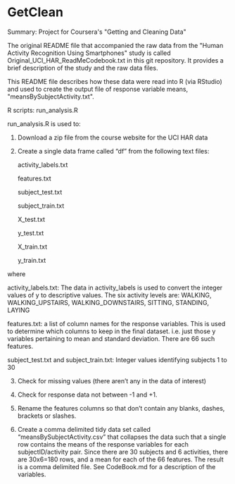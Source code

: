 GetClean
========

Summary: Project for Coursera's "Getting and Cleaning Data"

The original README file that accompanied the raw data from the "Human Activity Recognition Using Smartphones" study is called Original_UCI_HAR_ReadMeCodebook.txt in this git repository.  It provides a brief description of the study and the raw data files.  

This README file describes how these data were read into R (via RStudio) and used to create the output file of response variable means, "meansBySubjectActivity.txt".

R scripts:  run_analysis.R

run_analysis.R is used to:

1.  Download a zip file from the course website for the UCI HAR data

2.  Create a single data frame called “df” from the following text files:

     activity_labels.txt

     features.txt 

     subject_test.txt     

     subject_train.txt

     X_test.txt

     y_test.txt

     X_train.txt  

     y_train.txt

where

activity_labels.txt:  The data in activity_labels is  used to convert the integer values of y to descriptive values.  The six activity levels are: WALKING, WALKING_UPSTAIRS, WALKING_DOWNSTAIRS, SITTING, STANDING, LAYING

features.txt: a list of column names for the response variables.  This is used to determine which columns to keep in the final dataset. i.e. just those y variables pertaining to mean and standard deviation.  There are 66 such features.

subject_test.txt and subject_train.txt:  Integer values identifying subjects 1 to 30

3.  Check for missing values (there aren’t any in the data of interest) 

4.  Check for response data not between -1 and +1.

5.  Rename the features columns so that don’t contain any blanks, dashes, brackets or slashes.  

6.  Create a comma delimited tidy data set called “meansBySubjectActivity.csv” that collapses the data such that a single row contains the means of the response variables for each subjectID/activity pair.  Since there are 30 subjects and 6 activities, there are 30x6=180 rows, and a mean for each of the 66 features.  The result is a comma delimited file.  See CodeBook.md for a description of the variables. 


